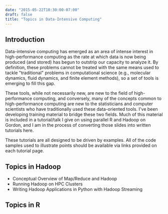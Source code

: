 ```yaml
---
date: "2015-05-22T10:30:00-07:00"
draft: false
title: "Topics in Data-Intensive Computing"
---
```


## Introduction

Data-intensive computing has emerged as an area of intense interest in high-performance computing as the rate at which data is now being produced (and stored) has begun to outstrip our capacity to analyze it. By definition, these problems cannot be treated with the same means used to tackle "traditional" problems in computational science (e.g., molecular dynamics, fluid dynamics, and finite element methods), so a set of tools is emerging to fill this gap.

These tools, while not necessarily new, are new to the field of high-performance computing, and conversely, many of the concepts common to high-performance computing are new to the statisticians and computer scientists who have traditionally used these data-oriented tools. I've been developing training material to bridge these two fields. Much of this material is included in a tutorial/talk I give on using parallel R and Hadoop on Gordon, and I am in the process of converting those slides into written tutorials here.

These tutorials are all designed to be driven by examples. All of the code samples used to illustrate points should be available via links provided on each tutorial page.

## Topics in Hadoop

- Conceptual Overview of Map/Reduce and Hadoop
- Running Hadoop on HPC Clusters
- Writing Hadoop Applications in Python with Hadoop Streaming

## Topics in R
